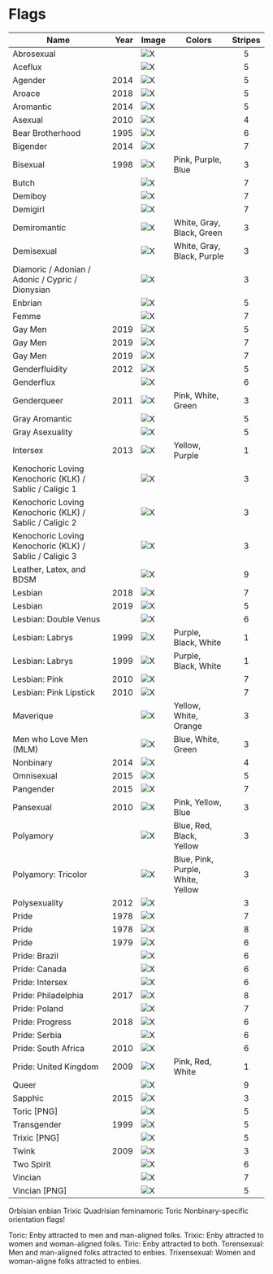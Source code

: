 # Flags

| Name                                                    | Year | Image                                                     | Colors                            | Stripes |
| ------------------------------------------------------- | ---: | :-------------------------------------------------------- | --------------------------------- | :-----: |
| Abrosexual                                              |      | ![X](./Flags/SVG/Abrosexual.svg)                          |                                   |    5    |
| Aceflux                                                 |      | ![X](./Flags/SVG/Aceflux.svg)                             |                                   |    5    |
| Agender                                                 | 2014 | ![X](./Flags/SVG/Agender.svg)                             |                                   |    5    |
| Aroace                                                  | 2018 | ![X](./Flags/SVG/Aroace.svg)                              |                                   |    5    |
| Aromantic                                               | 2014 | ![X](./Flags/SVG/Aromantic.svg)                           |                                   |    5    |
| Asexual                                                 | 2010 | ![X](./Flags/SVG/Asexual.svg)                             |                                   |    4    |
| Bear Brotherhood                                        | 1995 | ![X](./Flags/SVG/Bear_Brotherhood.svg)                    |                                   |    6    |
| Bigender                                                | 2014 | ![X](./Flags/SVG/Bigender.svg)                            |                                   |    7    |
| Bisexual                                                | 1998 | ![X](./Flags/SVG/Bisexual.svg)                            | Pink, Purple, Blue                |    3    |
| Butch                                                   |      | ![X](./Flags/SVG/Butch.svg)                               |                                   |    7    |
| Demiboy                                                 |      | ![X](./Flags/SVG/Demiboy.svg)                             |                                   |    7    |
| Demigirl                                                |      | ![X](./Flags/SVG/Demigirl.svg)                            |                                   |    7    |
| Demiromantic                                            |      | ![X](./Flags/SVG/Demiromantic.svg)                        | White, Gray, Black, Green         |    3    |
| Demisexual                                              |      | ![X](./Flags/SVG/Demisexual.svg)                          | White, Gray, Black, Purple        |    3    |
| Diamoric / Adonian / Adonic / Cypric / Dionysian        |      | ![X](./Flags/SVG/Diamoric.svg)                            |                                   |    3    |
| Enbrian                                                 |      | ![X](./Flags/SVG/Enbian.svg)                              |                                   |    5    |
| Femme                                                   |      | ![X](./Flags/SVG/Femme.svg)                               |                                   |    7    |
| Gay Men                                                 | 2019 | ![X](./Flags/SVG/Gay_Men_New_Simple.svg)                  |                                   |    5    |
| Gay Men                                                 | 2019 | ![X](./Flags/SVG/Gay_Men_New.svg)                         |                                   |    7    |
| Gay Men                                                 | 2019 | ![X](./Flags/SVG/Gay_Men.svg)                             |                                   |    7    |
| Genderfluidity                                          | 2012 | ![X](./Flags/SVG/Genderfluidity.svg)                      |                                   |    5    |
| Genderflux                                              |      | ![X](./Flags/SVG/Genderflux.svg)                          |                                   |    6    |
| Genderqueer                                             | 2011 | ![X](./Flags/SVG/Genderqueer.svg)                         | Pink, White, Green                |    3    |
| Gray Aromantic                                          |      | ![X](./Flags/SVG/Gray_Aromantic.svg)                      |                                   |    5    |
| Gray Asexuality                                         |      | ![X](./Flags/SVG/Gray_Asexuality.svg)                     |                                   |    5    |
| Intersex                                                | 2013 | ![X](./Flags/SVG/Intersex.svg)                            | Yellow, Purple                    |    1    |
| Kenochoric Loving Kenochoric (KLK) / Sablic / Caligic 1 |      | ![X](./Flags/not_SVG/KLK_1.png)                           |                                   |    3    |
| Kenochoric Loving Kenochoric (KLK) / Sablic / Caligic 2 |      | ![X](./Flags/not_SVG/KLK_2.png)                           |                                   |    3    |
| Kenochoric Loving Kenochoric (KLK) / Sablic / Caligic 3 |      | ![X](./Flags/not_SVG/KLK_3.png)                           |                                   |    3    |
| Leather, Latex, and BDSM                                |      | ![X](./Flags/SVG/Leather,_Latex,_and_BDSM.svg)            |                                   |    9    |
| Lesbian                                                 | 2018 | ![X](./Flags/SVG/Lesbian_2018.svg)                        |                                   |    7    |
| Lesbian                                                 | 2019 | ![X](./Flags/SVG/Lesbian_2019.svg)                        |                                   |    5    |
| Lesbian: Double Venus                                   |      | ![X](./Flags/SVG/Lesbian_double-Venus_canton_rainbow.svg) |                                   |    6    |
| Lesbian: Labrys                                         | 1999 | ![X](./Flags/SVG/Lesbian_Labrys_2.svg)                    | Purple, Black, White              |    1    |
| Lesbian: Labrys                                         | 1999 | ![X](./Flags/SVG/Lesbian_Labrys.svg)                      | Purple, Black, White              |    1    |
| Lesbian: Pink                                           | 2010 | ![X](./Flags/SVG/Lesbian_Pink.svg)                        |                                   |    7    |
| Lesbian: Pink Lipstick                                  | 2010 | ![X](./Flags/SVG/Lesbian_Pink_Lipstick.svg)               |                                   |    7    |
| Maverique                                               |      | ![X](./Flags/SVG/Maverique.svg)                           | Yellow, White, Orange             |    3    |
| Men who Love Men (MLM)                                  |      | ![X](./Flags/SVG/MLM.svg)                                 | Blue, White, Green                |    3    |
| Nonbinary                                               | 2014 | ![X](./Flags/SVG/Nonbinary.svg)                           |                                   |    4    |
| Omnisexual                                              | 2015 | ![X](./Flags/SVG/Omnisexuality.svg)                       |                                   |    5    |
| Pangender                                               | 2015 | ![X](./Flags/SVG/Pangender.svg)                           |                                   |    7    |
| Pansexual                                               | 2010 | ![X](./Flags/SVG/Pansexuality.svg)                        | Pink, Yellow, Blue                |    3    |
| Polyamory                                               |      | ![X](./Flags/SVG/Polyamory.svg)                           | Blue, Red, Black, Yellow          |    3    |
| Polyamory: Tricolor                                     |      | ![X](./Flags/SVG/Polyamory_Tricolor.svg)                  | Blue, Pink, Purple, White, Yellow |    3    |
| Polysexuality                                           | 2012 | ![X](./Flags/SVG/Polysexuality.svg)                       |                                   |    3    |
| Pride                                                   | 1978 | ![X](./Flags/SVG/pride_1978_7.svg)                        |                                   |    7    |
| Pride                                                   | 1978 | ![X](./Flags/SVG/pride_1978_8.svg)                        |                                   |    8    |
| Pride                                                   | 1979 | ![X](./Flags/SVG/Pride_1979_6.svg)                        |                                   |    6    |
| Pride: Brazil                                           |      | ![X](./Flags/SVG/Pride_Brazil.svg)                        |                                   |    6    |
| Pride: Canada                                           |      | ![X](./Flags/SVG/Pride_Canada.svg)                        |                                   |    6    |
| Pride: Intersex                                         |      | ![X](./Flags/SVG/Pride_Intersex.svg)                      |                                   |    6    |
| Pride: Philadelphia                                     | 2017 | ![X](./Flags/SVG/Pride_Philadelphia.svg)                  |                                   |    8    |
| Pride: Poland                                           |      | ![X](./Flags/SVG/Pride_Poland.svg)                        |                                   |    7    |
| Pride: Progress                                         | 2018 | ![X](./Flags/SVG/Pride_Progress.svg)                      |                                   |    6    |
| Pride: Serbia                                           |      | ![X](./Flags/SVG/Pride_Serbia.svg)                        |                                   |    6    |
| Pride: South Africa                                     | 2010 | ![X](./Flags/SVG/Pride_South_Africa.svg)                  |                                   |    6    |
| Pride: United Kingdom                                   | 2009 | ![X](./Flags/SVG/Pride_United_Kingdom.svg)                | Pink, Red, White                  |    1    |
| Queer                                                   |      | ![X](./Flags/SVG/Queer.svg)                               |                                   |    9    |
| Sapphic                                                 | 2015 | ![X](./Flags/SVG/Sapphic.svg)                             |                                   |    3    |
| Toric [PNG]                                             |      | ![X](./Flags/not_SVG/Toric.png)                           |                                   |    5    |
| Transgender                                             | 1999 | ![X](./Flags/SVG/Transgender.svg)                         |                                   |    5    |
| Trixic [PNG]                                            |      | ![X](./Flags/not_SVG/Trixic.png)                          |                                   |    5    |
| Twink                                                   | 2009 | ![X](./Flags/SVG/Twink.svg)                               |                                   |    3    |
| Two Spirit                                              |      | ![X](./Flags/SVG/Two-Spirit.svg)                          |                                   |    6    |
| Vincian                                                 |      | ![X](./Flags/SVG/Vincian_Original.svg)                    |                                   |    7    |
| Vincian [PNG]                                           |      | ![X](./Flags/not_SVG/Vincian.png)                         |                                   |    5    |

Orbisian
enbian
Trixic
Quadrisian
feminamoric
Toric
Nonbinary-specific orientation flags!

Toric: Enby attracted to men and man-aligned folks.
Trixic: Enby attracted to women and woman-aligned folks.
Tiric: Enby attracted to both.
Torensexual: Men and man-aligned folks attracted to enbies.
Trixensexual: Women and woman-aligne folks attracted to enbies.
